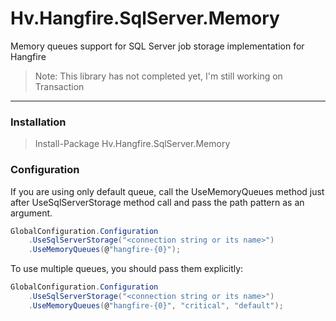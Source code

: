 # Hv.Hangfire.SqlServer.Memory
Memory queues support for SQL Server job storage implementation for Hangfire

> Note: This library has not completed yet, I'm still working on Transaction

---

### Installation
>Install-Package Hv.Hangfire.SqlServer.Memory

### Configuration
If you are using only default queue, call the UseMemoryQueues method just after UseSqlServerStorage method call and pass the path pattern as an argument.

```csharp
GlobalConfiguration.Configuration
    .UseSqlServerStorage("<connection string or its name>")
    .UseMemoryQueues(@"hangfire-{0}");
```

To use multiple queues, you should pass them explicitly:

```csharp
GlobalConfiguration.Configuration
    .UseSqlServerStorage("<connection string or its name>")
    .UseMemoryQueues(@"hangfire-{0}", "critical", "default");
```
